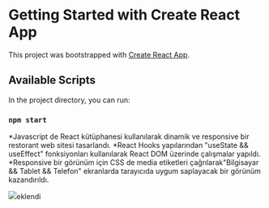 # Getting Started with Create React App

This project was bootstrapped with [Create React App](https://github.com/facebook/create-react-app).

## Available Scripts

In the project directory, you can run:

### `npm start`

*Javascript de React kütüphanesi kullanılarak dinamik ve responsive bir restorant web sitesi tasarlandı.
*React Hooks yapılarından "useState && useEffect" fonksiyonları kullanılarak React DOM üzerinde çalışmalar yapıldı.
*Responsive bir görünüm için CSS de media etiketleri çağrılarak"Bilgisayar && Tablet && Telefon" ekranlarda tarayıcıda uygum saplayacak bir görünüm kazandırıldı.

![](ekran.gif)eklendi
